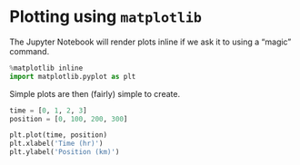 # Plotting using `matplotlib` 
The Jupyter Notebook will render plots inline if we ask it to using a “magic” command.
```python
%matplotlib inline
import matplotlib.pyplot as plt
```
Simple plots are then (fairly) simple to create.
```python
time = [0, 1, 2, 3]
position = [0, 100, 200, 300]

plt.plot(time, position)
plt.xlabel('Time (hr)')
plt.ylabel('Position (km)')
```
